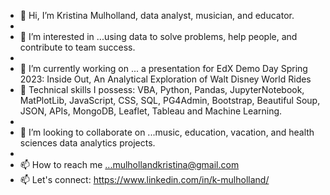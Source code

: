 - 👋 Hi, I’m Kristina Mulholland, data analyst, musician, and educator.
- 
- 👀 I’m interested in ...using data to solve problems, help people, and contribute to team success.
- 
- 🌱 I’m currently working on ... a presentation for EdX Demo Day Spring 2023: Inside Out, An Analytical Exploration of Walt Disney World Rides 
- 🌱 Technical skills I possess: VBA, Python, Pandas, JupyterNotebook, MatPlotLib, JavaScript, CSS, SQL, PG4Admin, Bootstrap, Beautiful Soup, JSON, APIs, MongoDB, Leaflet, Tableau and Machine Learning.
-
- 💞️ I’m looking to collaborate on ...music, education, vacation, and health sciences data analytics projects.
- 
- 📫 How to reach me ...mulhollandkristina@gmail.com 
- 📫 Let's connect: https://www.linkedin.com/in/k-mulholland/

<!---
K-Mulholland/K-Mulholland is a ✨ special ✨ repository because its `README.md` (this file) appears on your GitHub profile.
You can click the Preview link to take a look at your changes.
--->
